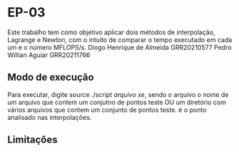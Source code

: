 # EP-03

Este trabalho tem como objetivo aplicar dois métodos de interpolação, Lagrange e Newton, com o intuito de comparar o tempo executado em cada um e o número MFLOPS/s. 
Diogo Henrique de Almeida    GRR20210577
Pedro Willian Aguiar         GRR20211766

## Modo de execução
Para executar, digite source ./script *arquivo* *xe*, sendo o arquivo o nome de um arquivo que contem um conjutno de pontos teste OU um diretório com vários arquivos que contem um conjunto de pontos teste. <xe> é o ponto analisado nas interpolações.

## Limitações